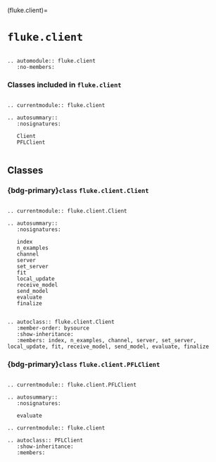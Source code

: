 (fluke.client)=

# ``fluke.client``

```{eval-rst}

.. automodule:: fluke.client
   :no-members:

```

<h3>

Classes included in ``fluke.client``

</h3>

```{eval-rst}

.. currentmodule:: fluke.client

.. autosummary::
   :nosignatures:

   Client
   PFLClient
   
```

## Classes

<h3>

{bdg-primary}`class` ``fluke.client.Client``

</h3>


```{eval-rst}

.. currentmodule:: fluke.client.Client

.. autosummary:: 
   :nosignatures:

   index
   n_examples
   channel
   server
   set_server
   fit
   local_update
   receive_model
   send_model
   evaluate
   finalize

```

```{eval-rst}

.. autoclass:: fluke.client.Client
   :member-order: bysource
   :show-inheritance:
   :members: index, n_examples, channel, server, set_server, local_update, fit, receive_model, send_model, evaluate, finalize

```

<h3>

{bdg-primary}`class` ``fluke.client.PFLClient``

</h3>


```{eval-rst}

.. currentmodule:: fluke.client.PFLClient

.. autosummary:: 
   :nosignatures:

   evaluate

.. currentmodule:: fluke.client

.. autoclass:: PFLClient
   :show-inheritance:
   :members:

```